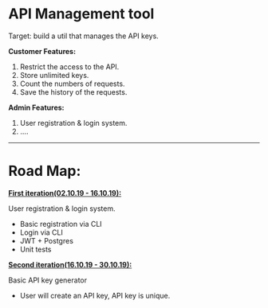 API Management tool
======================

Target:
build a util that manages the API keys.

<b>Customer Features:</b>
1) Restrict the access to the API.
2) Store unlimited keys.
3) Count the numbers of requests.
4) Save the history of the requests.
 
<b>Admin Features:</b>
1) User registration & login system.
2) ....

*******
Road Map:
=====

<u><b>First iteration(02.10.19 - 16.10.19):</u></b>

User registration & login system.

- Basic registration via CLI
- Login via CLI
- JWT + Postgres
- Unit tests

<u><b>Second iteration(16.10.19 - 30.10.19):</u></b>

Basic API key generator

- User will create an API key, API key is unique.
